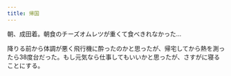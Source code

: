 ```yaml
---
title: 帰国
---
```


朝、成田着。朝食のチーズオムレツが重くて食べきれなかった...

降りる前から体調が悪く飛行機に酔ったのかと思ったが、帰宅してから熱を測ったら38度台だった。もし元気なら仕事してもいいかと思ったが、さすがに寝ることにする。
